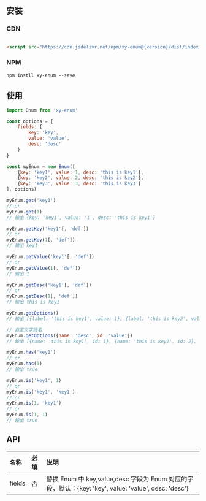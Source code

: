 ## 安装

### CDN

```html

<script src="https://cdn.jsdelivr.net/npm/xy-enum@{version}/dist/index.umd.min.js"></script>
```

### NPM

```shell
npm instll xy-enum --save
```

## 使用

```javascript
import Enum from 'xy-enum'

const options = {
    fields: {
        key: 'key',
        value: 'value',
        desc: 'desc'
    }
}

const myEnum = new Enum([
    {key: 'key1', value: 1, desc: 'this is key1'},
    {key: 'key2', value: 2, desc: 'this is key2'},
    {key: 'key3', value: 3, desc: 'this is key3'}
], options)

myEnum.get('key1')
// or
myEnum.get(1)
// 输出 {key: 'key1', value: '1', desc: 'this is key1'}

myEnum.getKey('key1'[, 'def'])
// or
myEnum.getKey(1[, 'def'])
// 输出 key1

myEnum.getValue('key1'[, 'def'])
// or
myEnum.getValue(1[, 'def'])
// 输出 1

myEnum.getDesc('key1'[, 'def'])
// or
myEnum.getDesc(1[, 'def'])
// 输出 this is key1

myEnum.getOptions()
// 输出 [{label: 'this is key1', value: 1}, {label: 'this is key2', value: 2}, ...]

// 自定义字段名
myEnum.getOptions({name: 'desc', id: 'value'})
// 输出 [{name: 'this is key1', id: 1}, {name: 'this is key2', id: 2}, ...]

myEnum.has('key1')
// or
myEnum.has(1)
// 输出 true

myEnum.is('key1', 1)
// or
myEnum.is('key1', 'key1')
// or
myEnum.is(1, 'key1')
// or
myEnum.is(1, 1)
// 输出 true

```

## API
| 名称 | 必填 | 说明 |
|:----|:----|:----|
| fields | 否 | 替换 Enum 中 key,value,desc 字段为 Enum 对应的字段，默认：{key: 'key', value: 'value', desc: 'desc'} |
